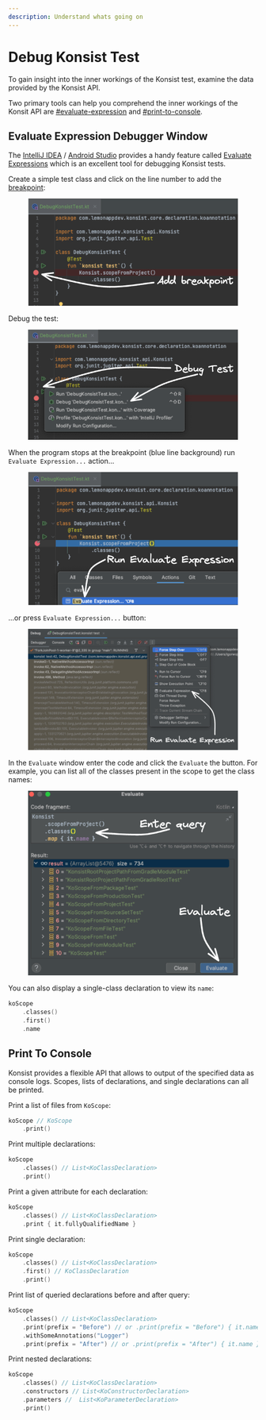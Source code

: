 ```yaml
---
description: Understand whats going on
---
```


# Debug Konsist Test

To gain insight into the inner workings of the Konsist test, examine the data provided by the Konsist API.

Two primary tools can help you comprehend the inner workings of the Konsit API are  [#evaluate-expression](debug-konsist-test.md#evaluate-expression "mention") and [#print-to-console](debug-konsist-test.md#print-to-console "mention").

## Evaluate Expression Debugger Window

The [IntelliJ IDEA](https://www.jetbrains.com/idea/) / [Android Studio](https://developer.android.com/studio) provides a handy feature called [Evaluate Expressions](https://www.jetbrains.com/help/rider/Evaluating\_Expressions.html#eval-expression-dialog) which is an excellent tool for debugging Konsist tests.

Create a simple test class and click on the line number to add the [breakpoint](https://www.jetbrains.com/help/idea/using-breakpoints.html):

<figure><img src="../.gitbook/assets/image (1) (1) (1).png" alt=""><figcaption></figcaption></figure>

Debug the test:

<figure><img src="../.gitbook/assets/image (3) (1).png" alt=""><figcaption></figcaption></figure>

When the program stops at the breakpoint (blue line background) run `Evaluate Expression...` action...

<figure><img src="../.gitbook/assets/image (4).png" alt=""><figcaption></figcaption></figure>

...or press `Evaluate Expression...` button:

<figure><img src="../.gitbook/assets/image (3).png" alt=""><figcaption></figcaption></figure>

In the `Evaluate` window enter the code and click the `Evaluate` the button. For example, you can list all of the classes present in the scope to get the class names:

<figure><img src="../.gitbook/assets/image (5).png" alt=""><figcaption></figcaption></figure>

You can also display a single-class declaration to view its `name`:

```kotlin
koScope
    .classes()
    .first()
    .name
```

## Print To Console

Konsist provides a flexible API that allows to output of the specified data as console logs. Scopes, lists of declarations, and single declarations can all be printed.

Print a list of files from `KoScope`:

```kotlin
koScope // KoScope
    .print()
```

Print multiple declarations:

```kotlin
koScope
    .classes() // List<KoClassDeclaration>
    .print()
```

Print a given attribute for each declaration:

```kotlin
koScope
    .classes() // List<KoClassDeclaration>
    .print { it.fullyQualifiedName }
```

Print single declaration:

```kotlin
koScope
    .classes() // List<KoClassDeclaration>
    .first() // KoClassDeclaration
    .print()
```

Print list of queried declarations before and after query:

```kotlin
koScope
    .classes() // List<KoClassDeclaration>
    .print(prefix = "Before") // or .print(prefix = "Before") { it.name }
    .withSomeAnnotations("Logger")
    .print(prefix = "After") // or .print(prefix = "After") { it.name }
```

Print nested declarations:

```kotlin
koScope
    .classes() // List<KoClassDeclaration>
    .constructors // List<KoConstructorDeclaration>
    .parameters //  List<KoParameterDeclaration>
    .print()
```



